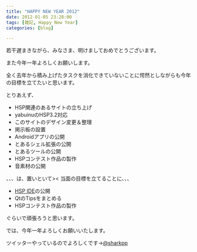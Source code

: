 ```yaml
---
title: "HAPPY NEW YEAR 2012"
date: 2012-01-05 23:28:00
tags: [雑記, Happy New Year]
categories: [blog]

---
```


若干遅まきながら、みなさま、明けましておめでとうございます。

また今年一年よろしくお願いします。



  


全く去年から積み上げたタスクを消化できていないことに愕然としながらも今年の目標を立てたいと思います。

とりあえず、

  * HSP関連のあるサイトの立ち上げ
  * yabuinuのHSP3.2対応
  * このサイトのデザイン変更＆整理
  * 掲示板の設置
  * Androidアプリの公開
  * とあるシェル拡張の公開
  * とあるツールの公開
  * HSPコンテスト作品の製作
  * 音素材の公開

、、、は、置いといて>< 当面の目標を立てることに、、、

  * [HSP IDE][1]の公開
  * QtのTipsをまとめる
  * HSPコンテスト作品の製作

 [1]: https://github.com/sharkpp/hspide

ぐらいで頑張ろうと思います。

では、今年一年よろしくお願いいたします。

ツイッターやっているのでよろしくです→[@sharkpp][2]

 [2]: https://twitter.com/sharkpp